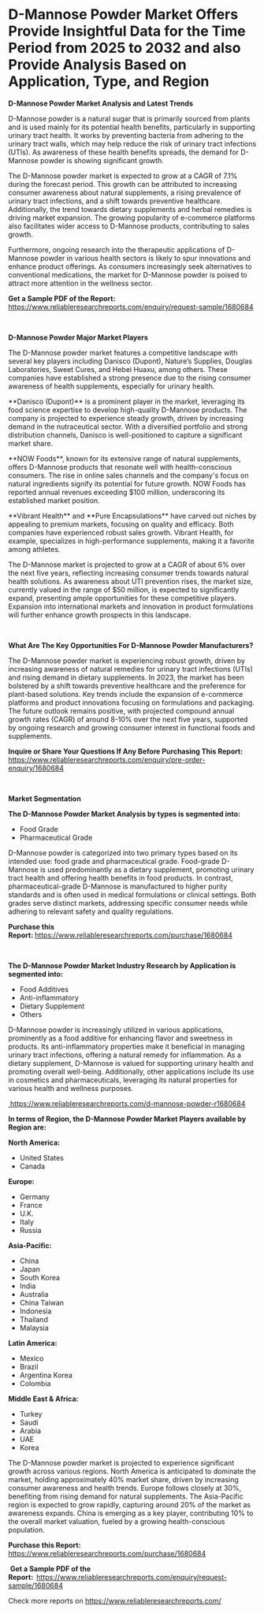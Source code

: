 <p><h1>D-Mannose Powder Market Offers Provide Insightful Data for the Time Period from 2025 to 2032 and also Provide Analysis Based on Application, Type, and Region</h1></p><p><strong>D-Mannose Powder Market Analysis and Latest Trends</strong></p>
<p><p>D-Mannose powder is a natural sugar that is primarily sourced from plants and is used mainly for its potential health benefits, particularly in supporting urinary tract health. It works by preventing bacteria from adhering to the urinary tract walls, which may help reduce the risk of urinary tract infections (UTIs). As awareness of these health benefits spreads, the demand for D-Mannose powder is showing significant growth.</p><p>The D-Mannose powder market is expected to grow at a CAGR of 7.1% during the forecast period. This growth can be attributed to increasing consumer awareness about natural supplements, a rising prevalence of urinary tract infections, and a shift towards preventive healthcare. Additionally, the trend towards dietary supplements and herbal remedies is driving market expansion. The growing popularity of e-commerce platforms also facilitates wider access to D-Mannose products, contributing to sales growth.</p><p>Furthermore, ongoing research into the therapeutic applications of D-Mannose powder in various health sectors is likely to spur innovations and enhance product offerings. As consumers increasingly seek alternatives to conventional medications, the market for D-Mannose powder is poised to attract more attention in the wellness sector.</p></p>
<p><strong>Get a Sample PDF of the Report:&nbsp;</strong> <a href="https://www.reliableresearchreports.com/enquiry/request-sample/1680684?utm_campaign=3007&utm_medium=2&utm_source=Github&utm_content=ia&utm_term=24032025&utm_id=d-mannose-powder">https://www.reliableresearchreports.com/enquiry/request-sample/1680684</a></p>
<p>&nbsp;</p>
<p><strong>D-Mannose Powder Major Market Players</strong></p>
<p><p>The D-Mannose powder market features a competitive landscape with several key players including Danisco (Dupont), Nature’s Supplies, Douglas Laboratories, Sweet Cures, and Hebei Huaxu, among others. These companies have established a strong presence due to the rising consumer awareness of health supplements, especially for urinary health.</p><p>**Danisco (Dupont)** is a prominent player in the market, leveraging its food science expertise to develop high-quality D-Mannose products. The company is projected to experience steady growth, driven by increasing demand in the nutraceutical sector. With a diversified portfolio and strong distribution channels, Danisco is well-positioned to capture a significant market share.</p><p>**NOW Foods**, known for its extensive range of natural supplements, offers D-Mannose products that resonate well with health-conscious consumers. The rise in online sales channels and the company's focus on natural ingredients signify its potential for future growth. NOW Foods has reported annual revenues exceeding $100 million, underscoring its established market position.</p><p>**Vibrant Health** and **Pure Encapsulations** have carved out niches by appealing to premium markets, focusing on quality and efficacy. Both companies have experienced robust sales growth. Vibrant Health, for example, specializes in high-performance supplements, making it a favorite among athletes.</p><p>The D-Mannose market is projected to grow at a CAGR of about 6% over the next five years, reflecting increasing consumer trends towards natural health solutions. As awareness about UTI prevention rises, the market size, currently valued in the range of $50 million, is expected to significantly expand, presenting ample opportunities for these competitive players. Expansion into international markets and innovation in product formulations will further enhance growth prospects in this landscape.</p></p>
<p>&nbsp;</p>
<p><strong>What Are The Key Opportunities For D-Mannose Powder Manufacturers?</strong></p>
<p><p>The D-Mannose powder market is experiencing robust growth, driven by increasing awareness of natural remedies for urinary tract infections (UTIs) and rising demand in dietary supplements. In 2023, the market has been bolstered by a shift towards preventive healthcare and the preference for plant-based solutions. Key trends include the expansion of e-commerce platforms and product innovations focusing on formulations and packaging. The future outlook remains positive, with projected compound annual growth rates (CAGR) of around 8-10% over the next five years, supported by ongoing research and growing consumer interest in functional foods and supplements.</p></p>
<p><strong>Inquire or Share Your Questions If Any Before Purchasing This Report:</strong> <a href="https://www.reliableresearchreports.com/enquiry/pre-order-enquiry/1680684?utm_campaign=3007&utm_medium=2&utm_source=Github&utm_content=ia&utm_term=24032025&utm_id=d-mannose-powder">https://www.reliableresearchreports.com/enquiry/pre-order-enquiry/1680684</a></p>
<p>&nbsp;</p>
<p><strong>Market Segmentation</strong></p>
<p><strong>The D-Mannose Powder Market Analysis by types is segmented into:</strong></p>
<p><ul><li>Food Grade</li><li>Pharmaceutical Grade</li></ul></p>
<p><p>D-Mannose powder is categorized into two primary types based on its intended use: food grade and pharmaceutical grade. Food-grade D-Mannose is used predominantly as a dietary supplement, promoting urinary tract health and offering health benefits in food products. In contrast, pharmaceutical-grade D-Mannose is manufactured to higher purity standards and is often used in medical formulations or clinical settings. Both grades serve distinct markets, addressing specific consumer needs while adhering to relevant safety and quality regulations.</p></p>
<p><strong>Purchase this Report:&nbsp;</strong><a href="https://www.reliableresearchreports.com/purchase/1680684?utm_campaign=3007&utm_medium=2&utm_source=Github&utm_content=ia&utm_term=24032025&utm_id=d-mannose-powder">https://www.reliableresearchreports.com/purchase/1680684</a></p>
<p>&nbsp;</p>
<p><strong>The D-Mannose Powder Market Industry Research by Application is segmented into:</strong></p>
<p><ul><li>Food Additives</li><li>Anti-inflammatory</li><li>Dietary Supplement</li><li>Others</li></ul></p>
<p><p>D-Mannose powder is increasingly utilized in various applications, prominently as a food additive for enhancing flavor and sweetness in products. Its anti-inflammatory properties make it beneficial in managing urinary tract infections, offering a natural remedy for inflammation. As a dietary supplement, D-Mannose is valued for supporting urinary health and promoting overall well-being. Additionally, other applications include its use in cosmetics and pharmaceuticals, leveraging its natural properties for various health and wellness purposes.</p></p>
<p><a href="https://www.reliableresearchreports.com/d-mannose-powder-r1680684?utm_campaign=3007&utm_medium=2&utm_source=Github&utm_content=ia&utm_term=24032025&utm_id=d-mannose-powder">&nbsp;https://www.reliableresearchreports.com/d-mannose-powder-r1680684</a></p>
<p><strong>In terms of Region, the D-Mannose Powder Market Players available by Region are:</strong></p>
<p>
    <p> <strong> North America: </strong>
        <ul>
            <li>United States</li>
            <li>Canada</li>
        </ul>
        </p> 
    <p> <strong> Europe: </strong>
        <ul>
            <li>Germany</li>
            <li>France</li>
            <li>U.K.</li>
            <li>Italy</li>
            <li>Russia</li>
        </ul>
        </p> 
    <p> <strong> Asia-Pacific: </strong>
        <ul>
            <li>China</li>
            <li>Japan</li>
            <li>South Korea</li>
            <li>India</li>
            <li>Australia</li>
            <li>China Taiwan</li>
            <li>Indonesia</li>
            <li>Thailand</li>
            <li>Malaysia</li>
        </ul>
        </p> 
    <p> <strong> Latin America: </strong>
        <ul>
            <li>Mexico</li>
            <li>Brazil</li>
            <li>Argentina Korea</li>
            <li>Colombia</li>
        </ul>
        </p> 
    <p> <strong> Middle East & Africa: </strong>
        <ul>
            <li>Turkey</li>
            <li>Saudi</li>
            <li>Arabia</li>
            <li>UAE</li>
            <li>Korea</li>
        </ul>
    </p>
    </p>
<p><p>The D-Mannose powder market is projected to experience significant growth across various regions. North America is anticipated to dominate the market, holding approximately 40% market share, driven by increasing consumer awareness and health trends. Europe follows closely at 30%, benefiting from rising demand for natural supplements. The Asia-Pacific region is expected to grow rapidly, capturing around 20% of the market as awareness expands. China is emerging as a key player, contributing 10% to the overall market valuation, fueled by a growing health-conscious population.</p></p>
<p><strong>Purchase this Report: </strong><a href="https://www.reliableresearchreports.com/purchase/1680684?utm_campaign=3007&utm_medium=2&utm_source=Github&utm_content=ia&utm_term=24032025&utm_id=d-mannose-powder">https://www.reliableresearchreports.com/purchase/1680684</a></p>
<p>&nbsp;<strong>Get a Sample PDF of the Report:&nbsp;&nbsp;</strong><a href="https://www.reliableresearchreports.com/enquiry/request-sample/1680684?utm_campaign=3007&utm_medium=2&utm_source=Github&utm_content=ia&utm_term=24032025&utm_id=d-mannose-powder">https://www.reliableresearchreports.com/enquiry/request-sample/1680684</a></p>
<p><strong></strong></p>
<p>Check more reports on <a href="https://www.reliableresearchreports.com/?utm_campaign=3007&utm_medium=2&utm_source=Github&utm_content=ia&utm_term=24032025&utm_id=d-mannose-powder">https://www.reliableresearchreports.com/</a></p>